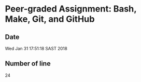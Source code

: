 # Peer-graded Assignment: Bash, Make, Git, and GitHub
## Date
Wed Jan 31 17:51:18 SAST 2018
## Number of line
24
